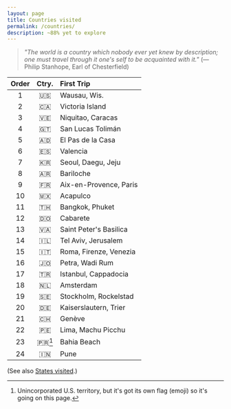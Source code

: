 ```yaml
---
layout: page
title: Countries visited
permalink: /countries/
description: ~88% yet to explore
---
```

> *"The world is a country which nobody ever yet knew by description; one must travel through it one's self to be acquainted with it."* (—Philip Stanhope, Earl of Chesterfield)

| Order | Ctry. | First Trip |
| :----: | :----: | :--- |
| 1 | 🇺🇸 | Wausau, Wis. |
| 2 | 🇨🇦 | Victoria Island |
| 3 | 🇻🇪 | Niquitao, Caracas |
| 4 | 🇬🇹 | San Lucas Tolimán |
| 5 | 🇦🇩 | El Pas de la Casa |
| 6 | 🇪🇸 | Valencia |
| 7 | 🇰🇷 | Seoul, Daegu, Jeju |
| 8 | 🇦🇷 | Bariloche |
| 9 | 🇫🇷 | Aix-en-Provence, Paris |
| 10 | 🇲🇽 | Acapulco |
| 11 | 🇹🇭 | Bangkok, Phuket |
| 12 | 🇩🇴 | Cabarete |
| 13 | 🇻🇦 | Saint Peter's Basilica |
| 14 | 🇮🇱 | Tel Aviv, Jerusalem |
| 15 | 🇮🇹 | Roma, Firenze, Venezia |
| 16 | 🇯🇴 | Petra, Wadi Rum |
| 17 | 🇹🇷 | Istanbul, Cappadocia |
| 18 | 🇳🇱 | Amsterdam |
| 19 | 🇸🇪 | Stockholm, Rockelstad |
| 20 | 🇩🇪 | Kaiserslautern, Trier |
| 21 | 🇨🇭 | Genève |
| 22 | 🇵🇪 | Lima, Machu Picchu |
| 23 | 🇵🇷[^1] | Bahia Beach |
| 24 | 🇮🇳 | Pune |

[^1]: Unincorporated U.S. territory, but it's got its own flag (emoji) so it's going on this page.

(See also [States visited](/states/).)